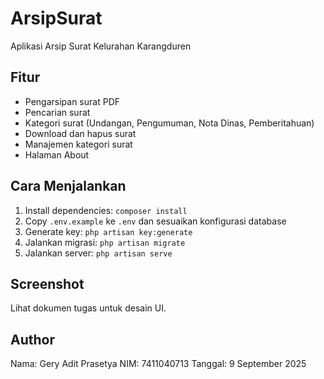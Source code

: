 # ArsipSurat

Aplikasi Arsip Surat Kelurahan Karangduren

## Fitur
- Pengarsipan surat PDF
- Pencarian surat
- Kategori surat (Undangan, Pengumuman, Nota Dinas, Pemberitahuan)
- Download dan hapus surat
- Manajemen kategori surat
- Halaman About

## Cara Menjalankan
1. Install dependencies: `composer install`
2. Copy `.env.example` ke `.env` dan sesuaikan konfigurasi database
3. Generate key: `php artisan key:generate`
4. Jalankan migrasi: `php artisan migrate`
5. Jalankan server: `php artisan serve`

## Screenshot
Lihat dokumen tugas untuk desain UI.

## Author
Nama: Gery Adit Prasetya
NIM: 7411040713
Tanggal: 9 September 2025
